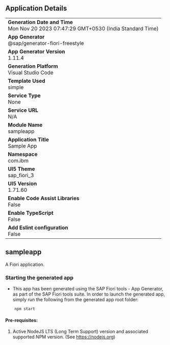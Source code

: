## Application Details
|               |
| ------------- |
|**Generation Date and Time**<br>Mon Nov 20 2023 07:47:29 GMT+0530 (India Standard Time)|
|**App Generator**<br>@sap/generator-fiori-freestyle|
|**App Generator Version**<br>1.11.4|
|**Generation Platform**<br>Visual Studio Code|
|**Template Used**<br>simple|
|**Service Type**<br>None|
|**Service URL**<br>N/A
|**Module Name**<br>sampleapp|
|**Application Title**<br>Sample App|
|**Namespace**<br>com.ibm|
|**UI5 Theme**<br>sap_fiori_3|
|**UI5 Version**<br>1.71.60|
|**Enable Code Assist Libraries**<br>False|
|**Enable TypeScript**<br>False|
|**Add Eslint configuration**<br>False|

## sampleapp

A Fiori application.

### Starting the generated app

-   This app has been generated using the SAP Fiori tools - App Generator, as part of the SAP Fiori tools suite.  In order to launch the generated app, simply run the following from the generated app root folder:

```
    npm start
```

#### Pre-requisites:

1. Active NodeJS LTS (Long Term Support) version and associated supported NPM version.  (See https://nodejs.org)


